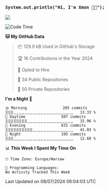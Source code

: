 <h3> <code>System.out.println("Hi, I'm Xmon 👋🏻");</code></h3>
<img src="https://komarev.com/ghpvc/?username=xmonpl"> </img>

<!--START_SECTION:waka-->
![Code Time](http://img.shields.io/badge/Code%20Time-651%20hrs%2038%20mins-blue)

**🐱 My GitHub Data** 

> 📦 129.9 kB Used in GitHub's Storage 
 > 
> 🏆 16 Contributions in the Year 2024
 > 
> 💼 Opted to Hire
 > 
> 📜 34 Public Repositories 
 > 
> 🔑 50 Private Repositories 
 > 
**I'm a Night 🦉** 

```text
🌞 Morning                205 commits         ⣿⣿⣿⣀⣀⣀⣀⣀⣀⣀⣀⣀⣀⣀⣀⣀⣀⣀⣀⣀⣀⣀⣀⣀⣀   13.33 % 
🌆 Daytime                507 commits         ⣿⣿⣿⣿⣿⣿⣿⣿⣀⣀⣀⣀⣀⣀⣀⣀⣀⣀⣀⣀⣀⣀⣀⣀⣀   32.96 % 
🌃 Evening                631 commits         ⣿⣿⣿⣿⣿⣿⣿⣿⣿⣿⣀⣀⣀⣀⣀⣀⣀⣀⣀⣀⣀⣀⣀⣀⣀   41.03 % 
🌙 Night                  195 commits         ⣿⣿⣿⣀⣀⣀⣀⣀⣀⣀⣀⣀⣀⣀⣀⣀⣀⣀⣀⣀⣀⣀⣀⣀⣀   12.68 % 
```


📊 **This Week I Spent My Time On** 

```text
🕑︎ Time Zone: Europe/Warsaw

💬 Programming Languages: 
No Activity Tracked This Week
```


 Last Updated on 08/07/2024 06:04:03 UTC
<!--END_SECTION:waka-->
